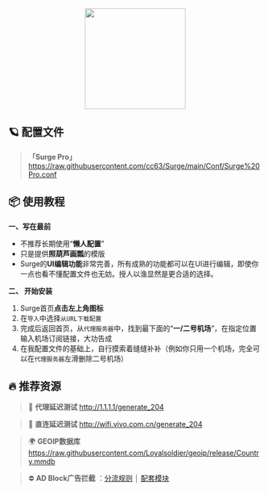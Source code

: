 <div align="center">
 <img src="https://raw.githubusercontent.com/cc63/Surge/main/Module/Surge.png" width="200">
</div>

## 🪐 配置文件
> **「Surge Pro」** https://raw.githubusercontent.com/cc63/Surge/main/Conf/Surge%20Pro.conf

## 📦 使用教程

**一、写在最前**

- 不推荐长期使用“**懒人配置**”
- 只是提供**照葫芦画瓢**的模版
- Surge的**UI编辑功能**非常完善，所有成熟的功能都可以在UI进行编辑，即使你一点也看不懂配置文件也无妨。授人以渔显然是更合适的选择。


**二、 开始安装**

1. Surge首页**点击左上角图标**
2. 在`导入`中选择`从URL下载配置`
4. 完成后返回首页，从`代理服务器`中，找到最下面的“**一/二号机场**”，在指定位置输入机场订阅链接，大功告成
5. 在我配置文件的基础上，自行摸索着缝缝补补（例如你只用一个机场，完全可以在`代理服务器`左滑删除二号机场）

## 🔥 推荐资源

>  🛜 **代理延迟测试** http://1.1.1.1/generate_204

>  🛜 **直连延迟测试** http://wifi.vivo.com.cn/generate_204

>  🌍 **GEOIP数据库** https://raw.githubusercontent.com/Loyalsoldier/geoip/release/Country.mmdb

>  ⛔ **AD Block广告拦截** ：[分流规则](https://raw.githubusercontent.com/blackmatrix7/ios_rule_script/master/rule/Surge/Advertising/Advertising_All_No_Resolve.list) │ [配套模块](https://raw.githubusercontent.com/blackmatrix7/ios_rule_script/master/rule/Surge/Advertising/Advertising_MITM.sgmodule)
